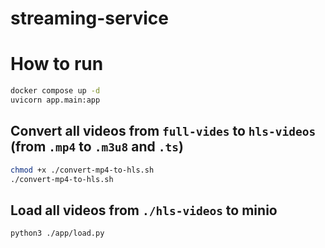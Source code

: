 # streaming-service

# How to run
```sh
docker compose up -d
uvicorn app.main:app
```

## Convert all videos from `full-vides` to `hls-videos` (from `.mp4` to `.m3u8` and `.ts`)
```sh
chmod +x ./convert-mp4-to-hls.sh
./convert-mp4-to-hls.sh
```


## Load all videos from `./hls-videos` to minio

```sh
python3 ./app/load.py
```